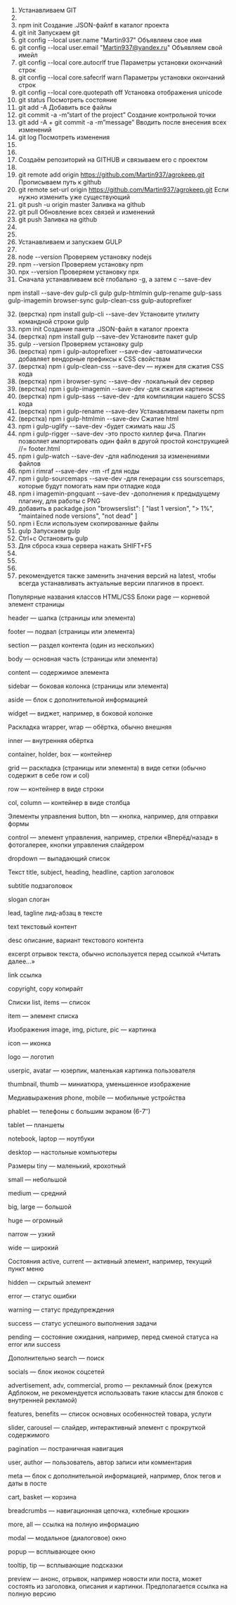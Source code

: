 1. Устанавливаем GIT
2.
3. npm init Создание .JSON-файлf в каталог проекта
4. git init Запускаем git
5. git config --local user.name "Martin937" Объявляем свое имя
6. git config --local user.email "Martin937@yandex.ru" Объявляем свой имейл
7. git config --local core.autocrlf true Параметры установки окончаний строк
8. git config --local core.safecrlf warn Параметры установки окончаний строк
9. git config --local core.quotepath off Установка отображения unicode
10. git status Посмотреть состояние
11. git add -A Добавить все файлы
12. git commit -a -m”start of the project” Создание контрольной точки
13. git add -A + git commit -a -m”message” Вводить после внесения всех изменений
14. git log Посмотреть изменения
15.
16.
17. Создаём репозиторий на GITHUB и связываем его с проектом
18.
19. git remote add origin https://github.com/Martin937/agrokeep.git Прописываем путь к github
20. git remote set-url origin https://github.com/Martin937/agrokeep.git Если нужно изменить уже существующий
21. git push -u origin master Заливка на github
22. git pull Обновление всех связей и изменений
23. git push Заливка на github
24.
25.
26. Устанавливаем и запускаем GULP
27.
28. node --version Проверяем установку nodejs
29. npm --version Проверяем установку npm
30. npx --version Проверяем установку npx
31. Сначала устанавливаем всё глобально -g, а затем с --save-dev

npm install --save-dev gulp-cli gulp gulp-htmlmin gulp-rename gulp-sass gulp-imagemin browser-sync gulp-clean-css gulp-autoprefixer

32. (верстка) npm install gulp-cli --save-dev Установите утилиту командной строки gulp
33. npm init Создание пакета .JSON-файл в каталог проекта
34. (верстка) npm install gulp --save-dev Установите пакет gulp
35. gulp --version Проверяем установку gulp
36. (верстка) npm i gulp-autoprefixer --save-dev -автоматически добавляет вендорные префиксы к CSS свойствам
37. (верстка) npm i gulp-clean-css --save-dev — нужен для сжатия CSS кода
38. (верстка) npm i browser-sync --save-dev -локальный dev сервер
39. (верстка) npm i gulp-imagemin --save-dev -для сжатия картинок
40. (верстка) npm i gulp-sass --save-dev -для компиляции нашего SCSS кода
41. (верстка) npm i gulp-rename --save-dev Устанавливаем пакеты npm
42. (верстка) npm i gulp-htmlmin --save-dev Сжатие html
43. npm i gulp-uglify --save-dev -будет сжимать наш JS
44. npm i gulp-rigger --save-dev -это просто киллер фича. Плагин позволяет импортировать один файл в другой простой конструкцией //= footer.html
45. npm i gulp-watch --save-dev -для наблюдения за изменениями файлов
46. npm i rimraf --save-dev -rm -rf для ноды
47. npm i gulp-sourcemaps --save-dev -для генерации css sourscemaps, которые будут помогать нам при отладке кода
48. npm i imagemin-pngquant --save-dev -дополнения к предыдущему плагину, для работы с PNG
49. добавить в packadge.json
    "browserslist": [
    "last 1 version",
    "> 1%",
    "maintained node versions",
    "not dead"
    ]
50. npm i Если используем скопированные файлы
51. gulp Запускаем gulp
52. Ctrl+c Остановить gulp
53. Для сброса кэша сервера нажать SHIFT+F5
54.
55.
56.
57. рекомендуется также заменить значения версий на latest, чтобы всегда устанавливать актуальные версии плагинов в проект.

Популярные названия классов HTML/CSS
Блоки
page — корневой элемент страницы

header — шапка (страницы или элемента)

footer — подвал (страницы или элемента)

section — раздел контента (один из нескольких)

body — основная часть (страницы или элемента)

content — содержимое элемента

sidebar — боковая колонка (страницы или элемента)

aside — блок с дополнительной информацией

widget — виджет, например, в боковой колонке

Раскладка
wrapper, wrap — обёртка, обычно внешняя

inner — внутренняя обёртка

container, holder, box — контейнер

grid — раскладка (страницы или элемента) в виде сетки (обычно содержит в себе row и col)

row — контейнер в виде строки

col, column — контейнер в виде столбца

Элементы управления
button, btn — кнопка, например, для отправки формы

control — элемент управления, например, стрелки «Вперёд/назад» в фотогалерее, кнопки управления слайдером

dropdown — выпадающий список

Текст
title, subject, heading, headline, caption заголовок

subtitle подзаголовок

slogan слоган

lead, tagline лид-абзац в тексте

text текстовый контент

desc описание, вариант текстового контента

excerpt отрывок текста, обычно используется перед ссылкой «Читать далее…»

link ссылка

copyright, copy копирайт

Списки
list, items — список

item — элемент списка

Изображения
image, img, picture, pic — картинка

icon — иконка

logo — логотип

userpic, avatar — юзерпик, маленькая картинка пользователя

thumbnail, thumb — миниатюра, уменьшенное изображение

Медиавыражения
phone, mobile — мобильные устройства

phablet — телефоны с большим экраном (6-7″)

tablet — планшеты

notebook, laptop — ноутбуки

desktop — настольные компьютеры

Размеры
tiny — маленький, крохотный

small — небольшой

medium — средний

big, large — большой

huge — огромный

narrow — узкий

wide — широкий

Состояния
active, current — активный элемент, например, текущий пункт меню

hidden — скрытый элемент

error — статус ошибки

warning — статус предупреждения

success — статус успешного выполнения задачи

pending — состояние ожидания, например, перед сменой статуса на error или success

Дополнительно
search — поиск

socials — блок иконок соцсетей

advertisement, adv, commercial, promo — рекламный блок (режутся Адблоком, не рекомендуется использовать такие классы для блоков с внутренней рекламой)

features, benefits — список основных особенностей товара, услуги

slider, carousel — слайдер, интерактивный элемент с прокруткой содержимого

pagination — постраничная навигация

user, author — пользователь, автор записи или комментария

meta — блок с дополнительной информацией, например, блок тегов и даты в посте

cart, basket — корзина

breadcrumbs — навигационная цепочка, «хлебные крошки»

more, all — ссылка на полную информацию

modal — модальное (диалоговое) окно

popup — всплывающее окно

tooltip, tip — всплывающие подсказки

preview — анонс, отрывок, например новости или поста, может состоять из заголовка, описания и картинки. Предполагается ссылка на полную версию
